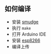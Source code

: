 ## 如何编译

- 安装 [smudge](https://github.com/smudgelang/smudge)
- 执行 `make`
- 打开 Arduino IDE
- 安装 [esp8266](https://github.com/esp8266/Arduino)
- 编译上传
